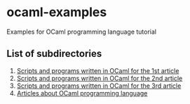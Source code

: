 # ocaml-examples
Examples for OCaml programming language tutorial

## List of subdirectories

1. [Scripts and programs written in OCaml for the 1st article](<article_01>)
1. [Scripts and programs written in OCaml for the 2nd article](<article_02>)
1. [Scripts and programs written in OCaml for the 3rd article](<article_03>)
1. [Articles about OCaml programming language](<articles>)
